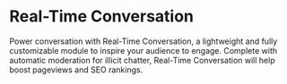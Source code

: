 # Real-Time Conversation
Power conversation with Real-Time Conversation, a lightweight and fully customizable module to inspire your audience to engage. Complete with automatic moderation for illicit chatter, Real-Time Conversation will help boost pageviews and SEO rankings.